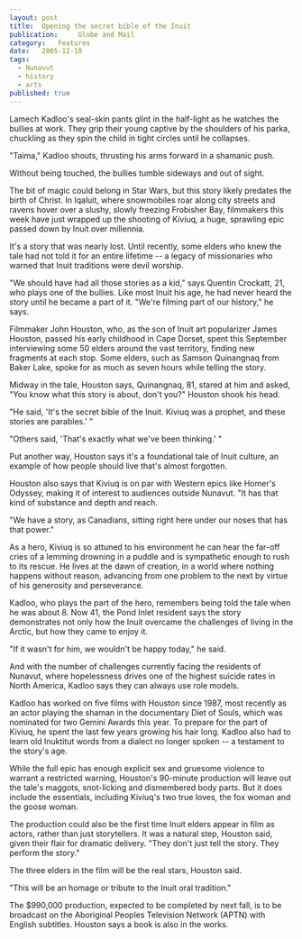 ```yaml
---
layout:	post
title:	Opening the secret bible of the Inuit
publication:     Globe and Mail
category:	Features
date:	2005-12-10
tags: 
  - Nunavut
  - history
  - arts
published: true
---
```


Lamech Kadloo's seal-skin pants glint in the half-light as he watches the bullies at work. They grip their young captive by the shoulders of his parka, chuckling as they spin the child in tight circles until he collapses.

"Taima," Kadloo shouts, thrusting his arms forward in a shamanic push.

Without being touched, the bullies tumble sideways and out of sight.

The bit of magic could belong in Star Wars, but this story likely predates the birth of Christ. In Iqaluit, where snowmobiles roar along city streets and ravens hover over a slushy, slowly freezing Frobisher Bay, filmmakers this week have just wrapped up the shooting of Kiviuq, a huge, sprawling epic passed down by Inuit over millennia.

It's a story that was nearly lost. Until recently, some elders who knew the tale had not told it for an entire lifetime -- a legacy of missionaries who warned that Inuit traditions were devil worship.<!-- BREAK -->

"We should have had all those stories as a kid," says Quentin Crockatt, 21, who plays one of the bullies. Like most Inuit his age, he had never heard the story until he became a part of it. "We're filming part of our history," he says.

Filmmaker John Houston, who, as the son of Inuit art popularizer James Houston, passed his early childhood in Cape Dorset, spent this September interviewing some 50 elders around the vast territory, finding new fragments at each stop. Some elders, such as Samson Quinangnaq from Baker Lake, spoke for as much as seven hours while telling the story.

Midway in the tale, Houston says, Quinangnaq, 81, stared at him and asked, "You know what this story is about, don't you?" Houston shook his head.

"He said, 'It's the secret bible of the Inuit. Kiviuq was a prophet, and these stories are parables.' "

"Others said, 'That's exactly what we've been thinking.' "

Put another way, Houston says it's a foundational tale of Inuit culture, an example of how people should live that's almost forgotten.

Houston also says that Kiviuq is on par with Western epics like Homer's Odyssey, making it of interest to audiences outside Nunavut. "It has that kind of substance and depth and reach.

"We have a story, as Canadians, sitting right here under our noses that has that power."

As a hero, Kiviuq is so attuned to his environment he can hear the far-off cries of a lemming drowning in a puddle and is sympathetic enough to rush to its rescue. He lives at the dawn of creation, in a world where nothing happens without reason, advancing from one problem to the next by virtue of his generosity and perseverance.

Kadloo, who plays the part of the hero, remembers being told the tale when he was about 8. Now 41, the Pond Inlet resident says the story demonstrates not only how the Inuit overcame the challenges of living in the Arctic, but how they came to enjoy it.

"If it wasn't for him, we wouldn't be happy today," he said.

And with the number of challenges currently facing the residents of Nunavut, where hopelessness drives one of the highest suicide rates in North America, Kadloo says they can always use role models.

Kadloo has worked on five films with Houston since 1987, most recently as an actor playing the shaman in the documentary Diet of Souls, which was nominated for two Gemini Awards this year. To prepare for the part of Kiviuq, he spent the last few years growing his hair long. Kadloo also had to learn old Inuktitut words from a dialect no longer spoken -- a testament to the story's age.

While the full epic has enough explicit sex and gruesome violence to warrant a restricted warning, Houston's 90-minute production will leave out the tale's maggots, snot-licking and dismembered body parts. But it does include the essentials, including Kiviuq's two true loves, the fox woman and the goose woman.

The production could also be the first time Inuit elders appear in film as actors, rather than just storytellers. It was a natural step, Houston said, given their flair for dramatic delivery. "They don't just tell the story. They perform the story."

The three elders in the film will be the real stars, Houston said.

"This will be an homage or tribute to the Inuit oral tradition."

The $990,000 production, expected to be completed by next fall, is to be broadcast on the Aboriginal Peoples Television Network (APTN) with English subtitles. Houston says a book is also in the works.
